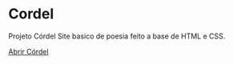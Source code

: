 # Cordel
Projeto Córdel
Site basico de poesia feito a base de HTML e CSS.


<a href="https://matheusgxx.github.io/Cordel/">Abrir Córdel</a>
